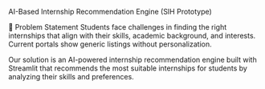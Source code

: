 AI-Based Internship Recommendation Engine (SIH Prototype)

📌 Problem Statement
Students face challenges in finding the right internships that align with their skills, academic background, and interests. Current portals show generic listings without personalization.

Our solution is an AI-powered internship recommendation engine built with Streamlit that recommends the most suitable internships for students by analyzing their skills and preferences.

